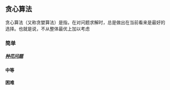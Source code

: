 ## 贪心算法
贪心算法（又称贪婪算法）是指，在对问题求解时，总是做出在当前看来是最好的选择。也就是说，不从整体最优上加以考虑

### 简单
##### [种花问题](../../leetcode/editor/cn/[605]种花问题.js)

#### 中等



#### 困难
